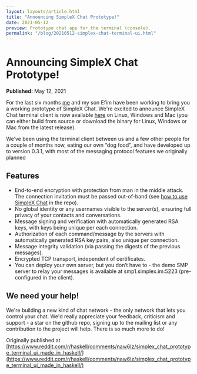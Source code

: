 ```yaml
---
layout: layouts/article.html
title: "Announcing SimpleX Chat Prototype!"
date: 2021-05-12
preview: Prototype chat app for the terminal (console).
permalink: "/blog/20210512-simplex-chat-terminal-ui.html"
---
```


# Announcing SimpleX Chat Prototype!

**Published:** May 12, 2021

For the last six months [me](https://github.com/epoberezkin) and my son Efim have been working to bring you a working prototype of SimpleX Chat. We're excited to announce SimpleX Chat terminal client is now available [here](https://github.com/simplex-chat/simplex-chat) on Linux, Windows and Mac (you can either build from source or download the binary for Linux, Windows or Mac from the latest release).

We’ve been using the terminal client between us and a few other people for a couple of months now, eating our own “dog food”, and have developed up to version 0.3.1, with most of the messaging protocol features we originally planned

## Features

- End-to-end encryption with protection from man in the middle attack. The connection invitation must be passed out-of-band (see [how to use SimpleX Chat](https://github.com/simplex-chat/simplex-chat#how-to-use-simplex-chat) in the repo).
- No global identity or any usernames visible to the server(s), ensuring full privacy of your contacts and conversations.
- Message signing and verification with automatically generated RSA keys, with keys being unique per each connection.
- Authorization of each command/message by the servers with automatically generated RSA key pairs, also unique per connection.
- Message integrity validation (via passing the digests of the previous messages).
- Encrypted TCP transport, independent of certificates.
- You can deploy your own server, but you don’t have to - the demo SMP server to relay your messages is available at smp1.simplex.im:5223 (pre-configured in the client).

## We need your help!

We're building a new kind of chat network - the only network that lets you control your chat. We'd really appreciate your feedback, criticism and support - a star on the github repo, signing up to the mailing list or any contribution to the project will help. There is so much more to do!

Originally published at [https://www.reddit.com/r/haskell/comments/naw6lz/simplex_chat_prototype_terminal_ui_made_in_haskell/](https://www.reddit.com/r/haskell/comments/naw6lz/simplex_chat_prototype_terminal_ui_made_in_haskell/)
